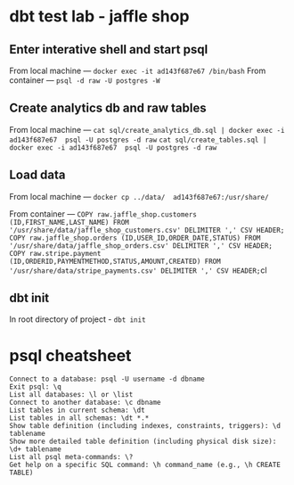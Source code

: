 # dbt test lab - jaffle shop

## Enter interative shell and start psql
From local machine — `docker exec -it ad143f687e67 /bin/bash`
From container — `psql -d raw -U postgres -W`

## Create analytics db and raw tables
From local machine —
`cat sql/create_analytics_db.sql | docker exec -i ad143f687e67  psql -U postgres -d raw`
`cat sql/create_tables.sql | docker exec -i ad143f687e67  psql -U postgres -d raw`

## Load data
From local machine — `docker cp ../data/  ad143f687e67:/usr/share/`

From container —
`COPY raw.jaffle_shop.customers (ID,FIRST_NAME,LAST_NAME) FROM '/usr/share/data/jaffle_shop_customers.csv' DELIMITER ',' CSV HEADER;`
`COPY raw.jaffle_shop.orders (ID,USER_ID,ORDER_DATE,STATUS) FROM '/usr/share/data/jaffle_shop_orders.csv' DELIMITER ',' CSV HEADER;`
`COPY raw.stripe.payment (ID,ORDERID,PAYMENTMETHOD,STATUS,AMOUNT,CREATED) FROM '/usr/share/data/stripe_payments.csv' DELIMITER ',' CSV HEADER;`cl

## dbt init
In root directory of project - `dbt init`

# psql cheatsheet
```
Connect to a database: psql -U username -d dbname
Exit psql: \q
List all databases: \l or \list
Connect to another database: \c dbname
List tables in current schema: \dt
List tables in all schemas: \dt *.*
Show table definition (including indexes, constraints, triggers): \d tablename
Show more detailed table definition (including physical disk size): \d+ tablename
List all psql meta-commands: \?
Get help on a specific SQL command: \h command_name (e.g., \h CREATE TABLE)
```